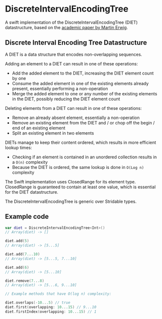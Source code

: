 # DiscreteIntervalEncodingTree

A swift implementation of the DiscreteIntervalEncodingTree (DIET) datastructure, based on the [academic paper by Martin Erwig](http://web.engr.oregonstate.edu/~erwig/papers/Diet_JFP98.pdf).

## Discrete Interval Encoding Tree Datastructure

A DIET is a data structure that encodes non-overlapping sequences.

Adding an element to a DIET can result in one of these operations:

- Add the added element to the DIET, increasing the DIET element count by one
- Consume the added element in one of the existing elements already present, essentially performing a non-operation
- Merge the added element to one or any number of the existing elements in the DIET, possibly reducing the DIET element count

Deleting elements from a DIET can result in one of these operations:

- Remove an already absent element, essentially a non-operation
- Remove an existing element from the DIET and / or chop off the begin / end of an existing element
- Split an existing element in two elements

DIETs manage to keep their content ordered, which results in more efficient lookup times:
 - Checking if an element is contained in an unordered collection results in a `O(n)` complexity
 - Because the DIET is ordered, the same lookup is done in `O(Log n)` complexity

The Swift implementation uses ClosedRange<T> for its element type. ClosedRange is guaranteed to contain at least one value, which is essential for the DIET datastructure.

The DiscreteIntervalEncodingTree is generic over Stridable types.

## Example code

```swift
var diet = DiscreteIntervalEncodingTree<Int>()
// Array(diet) -> []

diet.add(5)
// Array(diet) -> [5...5]

diet.add(7...10)
// Array(diet) -> [5...5, 7...10]

diet.add(6)
// Array(diet) -> [5...10]

diet.remove(7...8)
// Array(diet) -> [5...6, 9...10]

// Example methods that have O(log n) complexity:

diet.overlaps(-10...5) // true
diet.first(overlapping: 10...15) // 9...10
diet.firstIndex(overlapping: 10...15) // 1

```


